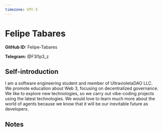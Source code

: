 ```yaml
---
timezone: UTC-5
---
```


# Felipe Tabares

**GitHub ID:** Felipe-Tabares

**Telegram:** @F3l1p3_z

## Self-introduction

I am a software engineering student and member of UltravioletaDAO LLC. We promote education about Web 3, focusing on decentralized governance. We like to explore new technologies, so we carry out vibe-coding projects using the latest technologies. We would love to learn much more about the world of agents because we know that it will be our inevitable future as developers.

## Notes

<!-- Content_START -->

<!-- Content_END -->
